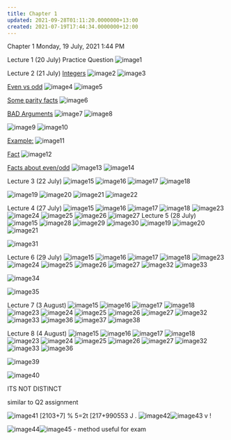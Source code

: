 ```yaml
---
title: Chapter 1
updated: 2021-09-28T01:11:20.0000000+13:00
created: 2021-07-19T17:44:34.0000000+12:00
---
```


Chapter 1
Monday, 19 July, 2021
1:44 PM

Lecture 1 (20 July)
Practice Question
![image1](../../../../resources/cf728929678748d3bb9b21bf1841d8f2.png)

Lecture 2 (21 July)
<u>Integers</u>
![image2](../../../../resources/58713fff610640e39335b87da94f0aaf.png)
![image3](../../../../resources/ae54a35c0f69402dafc9c3ebb72e228a.png)

<u>Even vs odd</u>
![image4](../../../../resources/d0a9f429594948f09deb46e918ddaaab.png)
![image5](../../../../resources/20b6a9ea879c4c4f97c35bad3060907d.png)

<u>Some parity facts</u>
![image6](../../../../resources/bd20a4170f1c4fa68e61b4072a8e659b.png)

<u>BAD Arguments</u>
![image7](../../../../resources/2744142b4395471ca7c525579999f58b.png)
![image8](../../../../resources/0b5509b1b72b4186a0358c8aa9c2627b.png)

![image9](../../../../resources/5360d249feef4717a3eb0ee58ab6dc2a.png)
![image10](../../../../resources/ac29e258ca5744b8b3527077c4054505.png)

<u>Example:</u>
![image11](../../../../resources/3b1a5bd1800142bfb38cc87f8e82d95f.png)

<u>Fact</u>
![image12](../../../../resources/676a16a8ea734c7ebf2c9fe9ae786933.png)

<u>Facts about even/odd</u>
![image13](../../../../resources/fc4578c3dd9f42cca53577e5676da87c.png)
![image14](../../../../resources/9a969cc858e141e8a2454e8fa4d9ab9b.png)

Lecture 3 (22 July)
![image15](../../../../resources/e379596df6714dc8b6b3e5aa5938fd5c.png)
![image16](../../../../resources/7dfa12d8cbed467f893e467e25a48d7e.png)
![image17](../../../../resources/9dbc337f9ba5420aa0ff26da9a477408.png)
![image18](../../../../resources/0ac634c00d8149e6aa5815020f7fe962.png)

![image19](../../../../resources/84f43b10847445eaa4e8b7f4e43f0ef0.png)
![image20](../../../../resources/9c64089434304877938ab1952cc148be.png)
![image21](../../../../resources/1ebd6cfddfff4233895dc733f53541aa.png)
![image22](../../../../resources/e1cd0aa7d3c24ffabe76daf2c6fe47dd.png)

Lecture 4 (27 July)
![image15](../../../../resources/e379596df6714dc8b6b3e5aa5938fd5c.png)
![image16](../../../../resources/7dfa12d8cbed467f893e467e25a48d7e.png)
![image17](../../../../resources/9dbc337f9ba5420aa0ff26da9a477408.png)
![image18](../../../../resources/0ac634c00d8149e6aa5815020f7fe962.png)
![image23](../../../../resources/6544a23f82d04b4d960966f36b5bbb32.png)
![image24](../../../../resources/084e597027774279b346bb003493e4ee.png)
![image25](../../../../resources/254f2dc5f4494a5babec165a57465055.png)
![image26](../../../../resources/1811d2142588494587251d7cd078721a.png)
![image27](../../../../resources/40c7acfa21c842379da31754c4bee2d9.png)
Lecture 5 (28 July)
![image15](../../../../resources/e379596df6714dc8b6b3e5aa5938fd5c.png)
![image28](../../../../resources/3fee2d3ef61140ed8c2992c68e5edc5e.png)
![image29](../../../../resources/c6f6d9d2f6c54809a83fb34f45a2ad0c.png)
![image30](../../../../resources/8aa6771abd14452daeb2da2714a91e7b.png)
![image19](../../../../resources/84f43b10847445eaa4e8b7f4e43f0ef0.png)
![image20](../../../../resources/9c64089434304877938ab1952cc148be.png)
![image21](../../../../resources/1ebd6cfddfff4233895dc733f53541aa.png)

![image31](../../../../resources/c3eb4a3b980c4262a405c26bf3fe64cb.png)

Lecture 6 (29 July)
![image15](../../../../resources/e379596df6714dc8b6b3e5aa5938fd5c.png)
![image16](../../../../resources/7dfa12d8cbed467f893e467e25a48d7e.png)
![image17](../../../../resources/9dbc337f9ba5420aa0ff26da9a477408.png)
![image18](../../../../resources/0ac634c00d8149e6aa5815020f7fe962.png)
![image23](../../../../resources/6544a23f82d04b4d960966f36b5bbb32.png)
![image24](../../../../resources/084e597027774279b346bb003493e4ee.png)
![image25](../../../../resources/254f2dc5f4494a5babec165a57465055.png)
![image26](../../../../resources/1811d2142588494587251d7cd078721a.png)
![image27](../../../../resources/40c7acfa21c842379da31754c4bee2d9.png)
![image32](../../../../resources/eff99ba9f5f9404a92a0f32ad6f3b598.png)
![image33](../../../../resources/c0e73b9f7a9745c5bdbb4a5e064ddc2c.png)

![image34](../../../../resources/0d844593ef2f4382ac4c19f3d7586774.png)

![image35](../../../../resources/9de73637e3e848e587c5197af3cd83a1.png)

Lecture 7 (3 August)
![image15](../../../../resources/e379596df6714dc8b6b3e5aa5938fd5c.png)
![image16](../../../../resources/7dfa12d8cbed467f893e467e25a48d7e.png)
![image17](../../../../resources/9dbc337f9ba5420aa0ff26da9a477408.png)
![image18](../../../../resources/0ac634c00d8149e6aa5815020f7fe962.png)
![image23](../../../../resources/6544a23f82d04b4d960966f36b5bbb32.png)
![image24](../../../../resources/084e597027774279b346bb003493e4ee.png)
![image25](../../../../resources/254f2dc5f4494a5babec165a57465055.png)
![image26](../../../../resources/1811d2142588494587251d7cd078721a.png)
![image27](../../../../resources/40c7acfa21c842379da31754c4bee2d9.png)
![image32](../../../../resources/eff99ba9f5f9404a92a0f32ad6f3b598.png)
![image33](../../../../resources/c0e73b9f7a9745c5bdbb4a5e064ddc2c.png)
![image36](../../../../resources/3bd007e482c449518cc07e55cdad3b11.png)
![image37](../../../../resources/23b47f644c2945a4b7417bac33f2ac83.png)
![image38](../../../../resources/b8439c6efce144079c85d01935c4e88d.png)

Lecture 8 (4 August)
![image15](../../../../resources/e379596df6714dc8b6b3e5aa5938fd5c.png)
![image16](../../../../resources/7dfa12d8cbed467f893e467e25a48d7e.png)
![image17](../../../../resources/9dbc337f9ba5420aa0ff26da9a477408.png)
![image18](../../../../resources/0ac634c00d8149e6aa5815020f7fe962.png)
![image23](../../../../resources/6544a23f82d04b4d960966f36b5bbb32.png)
![image24](../../../../resources/084e597027774279b346bb003493e4ee.png)
![image25](../../../../resources/254f2dc5f4494a5babec165a57465055.png)
![image26](../../../../resources/1811d2142588494587251d7cd078721a.png)
![image27](../../../../resources/40c7acfa21c842379da31754c4bee2d9.png)
![image32](../../../../resources/eff99ba9f5f9404a92a0f32ad6f3b598.png)
![image33](../../../../resources/c0e73b9f7a9745c5bdbb4a5e064ddc2c.png)
![image36](../../../../resources/3bd007e482c449518cc07e55cdad3b11.png)

![image39](../../../../resources/286d39dec0594351ba412567050a600e.png)

![image40](../../../../resources/1f02263785834538abd353e9130877c1.png)

ITS NOT DISTINCT

similar to Q2 assignment

![image41](../../../../resources/778ed1f1c80e464296a2d463a7e151c9.png)
\[2103+7\] % 5=2t \[217+990553 J .
![image42](../../../../resources/d8b68a5241f344bf9a63a0c48f69b229.png)![image43](../../../../resources/31e505ec0f3f4df393059367ea7359ef.png)
v
!

![image44](../../../../resources/ee80fde0634d408e83a1e3773087ad23.png)![image45](../../../../resources/0fdcd75656ad40e8b4e5496dba66dc98.png)
\-
method useful for exam
